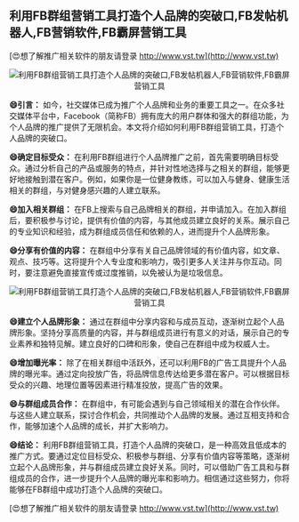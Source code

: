 ## **利用FB群组营销工具打造个人品牌的突破口,FB发帖机器人,FB营销软件,FB霸屏营销工具**

[😍想了解推广相关软件的朋友请登录 http://www.vst.tw](http://www.vst.tw)

 <center><img src="https://vst.tw/MP4/tuiguang/png/1.png" alt="利用FB群组营销工具打造个人品牌的突破口,FB发帖机器人,FB营销软件,FB霸屏营销工具"></center>

**😄引言：**
如今，社交媒体已成为推广个人品牌和业务的重要工具之一。在众多社交媒体平台中，Facebook（简称FB）拥有庞大的用户群体和强大的群组功能，为个人品牌的推广提供了无限机会。本文将介绍如何利用FB群组营销工具，打造个人品牌的突破口。

**😄确定目标受众：**
在利用FB群组进行个人品牌推广之前，首先需要明确目标受众。通过分析自己的产品或服务的特点，并针对性地选择与之相关的群组，能够更好地接触到潜在客户。例如，如果你是一位健身教练，可以加入与健身、健康生活相关的群组，与对健身感兴趣的人建立联系。

**😄加入相关群组：**
在FB上搜索与自己品牌相关的群组，并申请加入。在加入群组后，要积极参与讨论，提供有价值的内容，与其他成员建立良好的关系。展示自己的专业知识和经验，成为群组成员信任和依赖的人，进而提升个人品牌形象。

**😄分享有价值的内容：**
在群组中分享有关自己品牌领域的有价值内容，如文章、观点、技巧等。这将提升个人专业度和影响力，吸引更多人关注并与你互动。同时，要注意避免直接宣传或过度推销，以免被认为是垃圾信息。

 <center><img src="https://vst.tw/MP4/tuiguang/png/2.png" alt="利用FB群组营销工具打造个人品牌的突破口,FB发帖机器人,FB营销软件,FB霸屏营销工具"></center>

**😄建立个人品牌形象：**
通过在群组中分享内容和与成员互动，逐渐树立起个人品牌形象。坚持分享高质量的内容，并与群组成员进行有意义的对话，展示自己的专业素养和独特见解。建立良好的口碑和形象，使自己在群组中成为权威人士。

**😄增加曝光率：**
除了在相关群组中活跃外，还可以利用FB的广告工具提升个人品牌的曝光率。通过定向投放广告，将品牌信息传达给更多潜在客户。可以根据目标受众的兴趣、地理位置等因素进行精准投放，提高广告的效果。

**😄与群组成员合作：**
在群组中，有可能会遇到与自己领域相关的潜在合作伙伴。与这些人建立联系，探讨合作机会，共同推动个人品牌的发展。通过互相支持和合作，能够加速个人品牌的成长，并扩大影响力。

**😄结论：**
利用FB群组营销工具，打造个人品牌的突破口，是一种高效且低成本的推广方式。要通过定位目标受众、积极参与群组、分享有价值内容等策略，逐渐树立起个人品牌形象，并与群组成员建立良好关系。同时，可以借助广告工具和与群组成员的合作，进一步提升个人品牌的曝光率和影响力。相信通过这些努力，你将能够在FB群组中成功打造个人品牌的突破口。

[😍想了解推广相关软件的朋友请登录 http://www.vst.tw](http://www.vst.tw)



